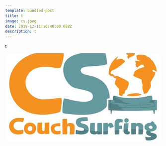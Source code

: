 ```yaml
---
template: bundled-post
title: t
image: cs.jpeg
date: 2019-12-11T16:40:09.088Z
description: t
---
```

t

![](cs.jpeg)
